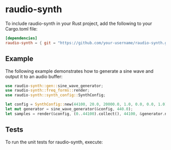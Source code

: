
# raudio-synth

To include raudio-synth in your Rust project, add the following to your Cargo.toml file:

```toml
[dependencies]
raudio-synth = { git = "https://github.com/your-username/raudio-synth.git" }
```

## Example

The following example demonstrates how to generate a sine wave and output it to an audio buffer:

```rust
use raudio-synth::gen::sine_wave_generator;
use raudio-synth::freq_forms::render;
use raudio-synth::synth_config::SynthConfig;

let config = SynthConfig::new(44100, 20.0, 20000.0, 1.0, 0.0, 0.0, 1.0);
let mut generator = sine_wave_generator(&config, 440.0);
let samples = render(&config, (0..44100).collect(), 44100, &generator.next_sample);
```

## Tests

To run the unit tests for raudio-synth, execute:
